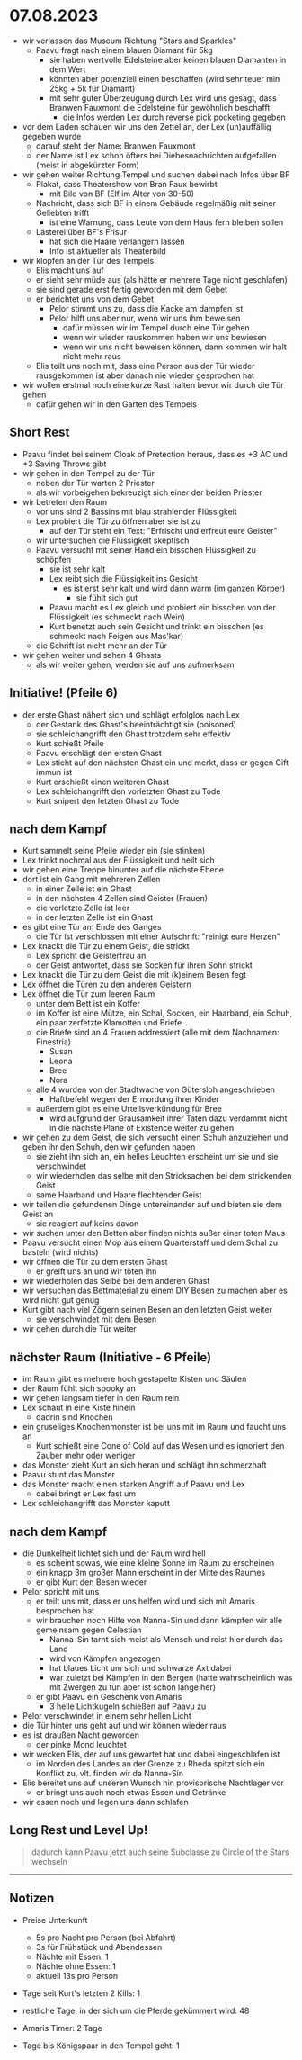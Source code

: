 # 07.08.2023
- wir verlassen das Museum Richtung "Stars and Sparkles"
	- Paavu fragt nach einem blauen Diamant für 5kg
		- sie haben wertvolle Edelsteine aber keinen blauen Diamanten in dem Wert
		- könnten aber potenziell einen beschaffen (wird sehr teuer min 25kg + 5k für Diamant)
		- mit sehr guter Überzeugung durch Lex wird uns gesagt, dass Branwen Fauxmont die Edelsteine für gewöhnlich beschafft
			- die Infos werden Lex durch reverse pick pocketing gegeben
- vor dem Laden schauen wir uns den Zettel an, der Lex (un)auffällig gegeben wurde
	- darauf steht der Name: Branwen Fauxmont
	- der Name ist Lex schon öfters bei Diebesnachrichten aufgefallen (meist in abgekürzter Form)
- wir gehen weiter Richtung Tempel und suchen dabei nach Infos über BF
	- Plakat, dass Theatershow von Bran Faux bewirbt
		- mit Bild von BF (Elf im Alter von 30-50)
	- Nachricht, dass sich BF in einem Gebäude regelmäßig mit seiner Geliebten trifft
		- ist eine Warnung, dass Leute von dem Haus fern bleiben sollen
	- Lästerei über BF's Frisur
		- hat sich die Haare verlängern lassen
		- Info ist aktueller als Theaterbild
- wir klopfen an der Tür des Tempels
	- Elis macht uns auf
	- er sieht sehr müde aus (als hätte er mehrere Tage nicht geschlafen)
	- sie sind gerade erst fertig geworden mit dem Gebet
	- er berichtet uns von dem Gebet
		- Pelor stimmt uns zu, dass die Kacke am dampfen ist
		- Pelor hilft uns aber nur, wenn wir uns ihm beweisen
			- dafür müssen wir im Tempel durch eine Tür gehen
			- wenn wir wieder rauskommen haben wir uns bewiesen
			- wenn wir uns nicht beweisen können, dann kommen wir halt nicht mehr raus
	- Elis teilt uns noch mit, dass eine Person aus der Tür wieder rausgekommen ist aber danach nie wieder gesprochen hat
- wir wollen erstmal noch eine kurze Rast halten bevor wir durch die Tür gehen
	- dafür gehen wir in den Garten des Tempels

## Short Rest
- Paavu findet bei seinem Cloak of Pretection heraus, dass es +3 AC und +3 Saving Throws gibt
- wir gehen in den Tempel zu der Tür
	- neben der Tür warten 2 Priester
	- als wir vorbeigehen bekreuzigt sich einer der beiden Priester
- wir betreten den Raum
	- vor uns sind 2 Bassins mit blau strahlender Flüssigkeit
	- Lex probiert die Tür zu öffnen aber sie ist zu
		- auf der Tür steht ein Text: "Erfrischt und erfreut eure Geister"
	- wir untersuchen die Flüssigkeit skeptisch
	- Paavu versucht mit seiner Hand ein bisschen Flüssigkeit zu schöpfen
		- sie ist sehr kalt
		- Lex reibt sich die Flüssigkeit ins Gesicht
			- es ist erst sehr kalt und wird dann warm (im ganzen Körper)
				- sie fühlt sich gut
		- Paavu macht es Lex gleich und probiert ein bisschen von der Flüssigkeit (es schmeckt nach Wein)
		- Kurt benetzt auch sein Gesicht und trinkt ein bisschen (es schmeckt nach Feigen aus Mas'kar)
	- die Schrift ist nicht mehr an der Tür
- wir gehen weiter und sehen 4 Ghasts
	- als wir weiter gehen, werden sie auf uns aufmerksam

## Initiative! (Pfeile 6)
- der erste Ghast nähert sich und schlägt erfolglos nach Lex
	- der Gestank des Ghast's beeinträchtigt sie (poisoned)
	- sie schleichangrifft den Ghast trotzdem sehr effektiv
	- Kurt schießt Pfeile
	- Paavu erschlägt den ersten Ghast
	- Lex sticht auf den nächsten Ghast ein und merkt, dass er gegen Gift immun ist
	- Kurt erschießt einen weiteren Ghast
	- Lex schleichangrifft den vorletzten Ghast zu Tode
	- Kurt snipert den letzten Ghast zu Tode

## nach dem Kampf
- Kurt sammelt seine Pfeile wieder ein (sie stinken)
- Lex trinkt nochmal aus der Flüssigkeit und heilt sich
- wir gehen eine Treppe hinunter auf die nächste Ebene
- dort ist ein Gang mit mehreren Zellen
	- in einer Zelle ist ein Ghast
	- in den nächsten 4 Zellen sind Geister (Frauen)
	- die vorletzte Zelle ist leer
	- in der letzten Zelle ist ein Ghast
- es gibt eine Tür am Ende des Ganges
	- die Tür ist verschlossen mit einer Aufschrift: "reinigt eure Herzen"
- Lex knackt die Tür zu einem Geist, die strickt
	- Lex spricht die Geisterfrau an
	- der Geist antwortet, dass sie Socken für ihren Sohn strickt
- Lex knackt die Tür zu dem Geist die mit (k)einem Besen fegt
- Lex öffnet die Türen zu den anderen Geistern
- Lex öffnet die Tür zum leeren Raum
	- unter dem Bett ist ein Koffer
	- im Koffer ist eine Mütze, ein Schal, Socken, ein Haarband, ein Schuh, ein paar zerfetzte Klamotten und Briefe
	- die Briefe sind an 4 Frauen addressiert (alle mit dem Nachnamen: Finestria)
		- Susan
		- Leona
		- Bree
		- Nora
	- alle 4 wurden von der Stadtwache von Gütersloh angeschrieben
		- Haftbefehl wegen der Ermordung ihrer Kinder
	- außerdem gibt es eine Urteilsverkündung für Bree
		- wird aufgrund der Grausamkeit ihrer Taten dazu verdammt nicht in die nächste Plane of Existence weiter zu gehen
- wir gehen zu dem Geist, die sich versucht einen Schuh anzuziehen und geben ihr den Schuh, den wir gefunden haben
	- sie zieht ihn sich an, ein helles Leuchten erscheint um sie und sie verschwindet
	- wir wiederholen das selbe mit den Stricksachen bei dem strickenden Geist
	- same Haarband und Haare flechtender Geist
- wir teilen die gefundenen Dinge untereinander auf und bieten sie dem Geist an
	- sie reagiert auf keins davon
- wir suchen unter den Betten aber finden nichts außer einer toten Maus
- Paavu versucht einen Mop aus einem Quarterstaff und dem Schal zu basteln (wird nichts)
- wir öffnen die Tür zu dem ersten Ghast
	- er greift uns an und wir töten ihn
- wir wiederholen das Selbe bei dem anderen Ghast
- wir versuchen das Bettmaterial zu einem DIY Besen zu machen aber es wird nicht gut genug
- Kurt gibt nach viel Zögern seinen Besen an den letzten Geist weiter
	- sie verschwindet mit dem Besen
- wir gehen durch die Tür weiter

## nächster Raum (Initiative - 6 Pfeile)
- im Raum gibt es mehrere hoch gestapelte Kisten und Säulen
- der Raum fühlt sich spooky an
- wir gehen langsam tiefer in den Raum rein
- Lex schaut in eine Kiste hinein
	- dadrin sind Knochen
- ein gruseliges Knochenmonster ist bei uns mit im Raum und faucht uns an
	- Kurt schießt eine Cone of Cold auf das Wesen und es ignoriert den Zauber mehr oder weniger
- das Monster zieht Kurt an sich heran und schlägt ihn schmerzhaft
- Paavu stunt das Monster
- das Monster macht einen starken Angriff auf Paavu und Lex
	- dabei bringt er Lex fast um
- Lex schleichangrifft das Monster kaputt

## nach dem Kampf
- die Dunkelheit lichtet sich und der Raum wird hell
	- es scheint sowas, wie eine kleine Sonne im Raum zu erscheinen
	- ein knapp 3m großer Mann erscheint in der Mitte des Raumes
	- er gibt Kurt den Besen wieder
- Pelor spricht mit uns
	- er teilt uns mit, dass er uns helfen wird und sich mit Amaris besprochen hat
	- wir brauchen noch Hilfe von Nanna-Sin und dann kämpfen wir alle gemeinsam gegen Celestian
		- Nanna-Sin tarnt sich meist als Mensch und reist hier durch das Land
		- wird von Kämpfen angezogen
		- hat blaues Licht um sich und schwarze Axt dabei
		- war zuletzt bei Kämpfen in den Bergen (hatte wahrscheinlich was mit Zwergen zu tun aber ist schon lange her)
	- er gibt Paavu ein Geschenk von Amaris
		- 3 helle Lichtkugeln schießen auf Paavu zu
- Pelor verschwindet in einem sehr hellen Licht
- die Tür hinter uns geht auf und wir können wieder raus
- es ist draußen Nacht geworden
	- der pinke Mond leuchtet
- wir wecken Elis, der auf uns gewartet hat und dabei eingeschlafen ist
	- im Norden des Landes an der Grenze zu Rheda spitzt sich ein Konflikt zu, vlt. finden wir da Nanna-Sin
- Elis bereitet uns auf unseren Wunsch hin provisorische Nachtlager vor
	- er bringt uns auch noch etwas Essen und Getränke
- wir essen noch und legen uns dann schlafen

## Long Rest und Level Up!
> dadurch kann Paavu jetzt auch seine Subclasse zu Circle of the Stars wechseln


---
## Notizen
- Preise Unterkunft
	- 5s pro Nacht pro Person (bei Abfahrt)
	- 3s für Frühstück und Abendessen
	- Nächte mit Essen: 1
	- Nächte ohne Essen: 1
	- aktuell 13s pro Person

- Tage seit Kurt's letzten 2 Kills: 1
- restliche Tage, in der sich um die Pferde gekümmert wird: 48
- Amaris Timer: 2 Tage
- Tage bis Königspaar in den Tempel geht: 1